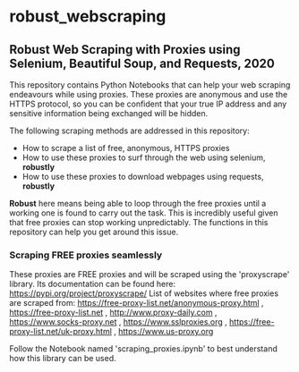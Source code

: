 # robust_webscraping
## Robust Web Scraping with Proxies using Selenium, Beautiful Soup, and Requests, 2020

This repository contains Python Notebooks that can help your web scraping endeavours while using proxies. These proxies are anonymous and use the HTTPS protocol, so you can be confident that your true IP address and any sensitive information being exchanged will be hidden.

The following scraping methods are addressed in this repository:
- How to scrape a list of free, anonymous, HTTPS proxies
- How to use these proxies to surf through the web using selenium, **robustly**
- How to use these proxies to download webpages using requests, **robustly**

**Robust** here means being able to loop through the free proxies until a working one is found to carry out the task. This is incredibly useful given that free proxies can stop working unpredictably. The functions in this repository can help you get around this issue.    

### Scraping FREE proxies seamlessly
These proxies are FREE proxies and will be scraped using the 'proxyscrape' library. Its documentation can be found here: https://pypi.org/project/proxyscrape/
List of websites where free proxies are scraped from: https://free-proxy-list.net/anonymous-proxy.html , https://free-proxy-list.net , http://www.proxy-daily.com , https://www.socks-proxy.net , https://www.sslproxies.org , https://free-proxy-list.net/uk-proxy.html , https://www.us-proxy.org

Follow the Notebook named 'scraping_proxies.ipynb' to best understand how this library can be used.   

